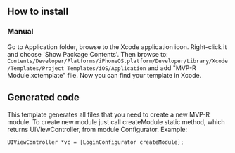 ## How to install

### Manual
Go to Application folder, browse to the Xcode application icon. Right-click it and choose 'Show Package Contents'. Then browse to:
`Contents/Developer/Platforms/iPhoneOS.platform/Developer/Library/Xcode/Templates/Project Templates/iOS/Application` and add "MVP-R Module.xctemplate" file. Now you can find your template in Xcode.

## Generated code
This template generates all files that you need to create a new MVP-R module.
To create new module just call createModule static method, which returns UIViewController, from module Configurator. Example:
```
UIViewController *vc = [LoginConfigurator createModule];
```
